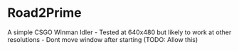 # Road2Prime

A simple CSGO Winman Idler
	- Tested at 640x480 but likely to work at other resolutions
	- Dont move window after starting (TODO: Allow this)